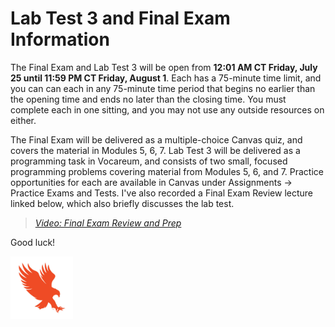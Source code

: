 # Lab Test 3 and Final Exam Information

The Final Exam and Lab Test 3 will be open from **12:01 AM CT Friday, July 25 until
11:59 PM CT Friday, August 1**. Each has a 75-minute time limit, and you can
can each in any 75-minute time period that begins no earlier than the opening
time and ends no later than the closing time. You must complete each in one
sitting, and you may not use any outside resources on either.

The Final Exam will be delivered as a multiple-choice Canvas quiz, and covers the
material in Modules 5, 6, 7. Lab Test 3 will be delivered as a
programming task in Vocareum, and consists of two small, focused programming
problems covering material from Modules 5, 6, and 7. Practice opportunities
for each are available in Canvas under Assignments -> Practice Exams and Tests.
I've also recorded a Final Exam Review lecture linked below, which also briefly
discusses the lab test.

>[*Video: Final Exam Review and Prep*](https://auburn.hosted.panopto.com/Panopto/Pages/Viewer.aspx?id=3a688a31-c91d-45a2-9598-b30301696736&start=0)

Good luck!

<img src="../../../img/eagle.jpg" width="100">

